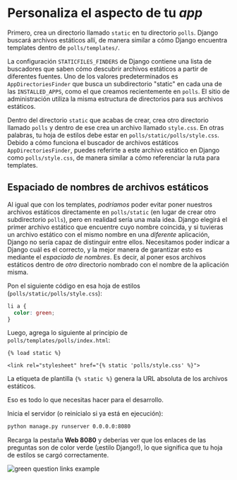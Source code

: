 # Personaliza el aspecto de tu _app_

Primero, crea un directorio llamado `static` en tu directorio `polls`. Django buscará archivos estáticos allí, de manera similar a cómo Django encuentra templates dentro de `polls/templates/`.

La configuración `STATICFILES_FINDERS` de Django contiene una lista de buscadores que saben cómo descubrir archivos estáticos a partir de diferentes fuentes. Uno de los valores predeterminados es `AppDirectoriesFinder` que busca un subdirectorio "static" en cada una de las `INSTALLED_APPS`, como el que creamos recientemente en `polls`. El sitio de administración utiliza la misma estructura de directorios para sus archivos estáticos.

Dentro del directorio `static` que acabas de crear, crea otro directorio llamado `polls` y dentro de ese crea un archivo llamado `style.css`. En otras palabras, tu hoja de estilos debe estar en `polls/static/polls/style.css`. Debido a cómo funciona el buscador de archivos estáticos `AppDirectoriesFinder`, puedes referirte a este archivo estático en Django como `polls/style.css`, de manera similar a cómo referenciar la ruta para templates.

## Espaciado de nombres de archivos estáticos

Al igual que con los templates, _podríamos_ poder evitar poner nuestros archivos estáticos directamente en `polls/static` (en lugar de crear otro subdirectorio `polls`), pero en realidad sería una mala idea. Django elegirá el primer archivo estático que encuentre cuyo nombre coincida, y si tuvieras un archivo estático con el mismo nombre en una _diferente_ aplicación, Django no sería capaz de distinguir entre ellos. Necesitamos poder indicar a Django cuál es el correcto, y la mejor manera de garantizar esto es mediante el _espaciado de nombres_. Es decir, al poner esos archivos estáticos dentro de _otro_ directorio nombrado con el nombre de la aplicación misma.

Pon el siguiente código en esa hoja de estilos (`polls/static/polls/style.css`):

```css
li a {
  color: green;
}
```

Luego, agrega lo siguiente al principio de `polls/templates/polls/index.html`:

```html+django
{% load static %}

<link rel="stylesheet" href="{% static 'polls/style.css' %}">
```

La etiqueta de plantilla `{% static %}` genera la URL absoluta de los archivos estáticos.

Eso es todo lo que necesitas hacer para el desarrollo.

Inicia el servidor (o reinícialo si ya está en ejecución):

```bash
python manage.py runserver 0.0.0.0:8080
```

Recarga la pestaña **Web 8080** y deberías ver que los enlaces de las preguntas son de color verde (¡estilo Django!), lo que significa que tu hoja de estilos se cargó correctamente.

![green question links example](../assets/20230908-15-29-11-ztyI1umP.png)
